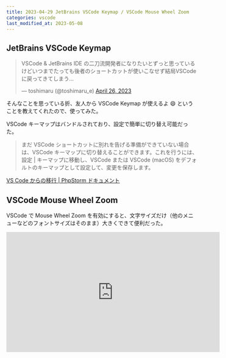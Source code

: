 ```yaml
---
title: 2023-04-29 JetBrains VSCode Keymap / VSCode Mouse Wheel Zoom
categories: vscode
last_modified_at: 2023-05-08
---
```


## JetBrains VSCode Keymap

<blockquote class="twitter-tweet"><p lang="ja" dir="ltr">VSCode &amp; JetBrains IDE の二刀流開発者になりたいとずっと思っているけどいつまでたっても後者のショートカットが使いこなせず結局VSCodeに戻ってきてしまう...</p>&mdash; toshimaru (@toshimaru_e) <a href="https://twitter.com/toshimaru_e/status/1651121000770338817?ref_src=twsrc%5Etfw">April 26, 2023</a></blockquote> <script async src="https://platform.twitter.com/widgets.js" charset="utf-8"></script>

そんなことを思っている折、友人から VSCode Keymap が使えるよ :smile: ということを教えてくれたので、使ってみた。

VSCode キーマップはバンドルされており、設定で簡単に切り替え可能だった。

> まだ VSCode ショートカットに別れを告げる準備ができていない場合は、VSCode キーマップに切り替えることができます。これを行うには、設定 \| キーマップに移動し、VSCode または VSCode (macOS) をデフォルトのキーマップとして設定して、変更を保存します。

[VS Code からの移行 \| PhpStorm ドキュメント](https://pleiades.io/help/phpstorm/how-to-move-to-phpstorm-from-vs-code.html)

## VSCode Mouse Wheel Zoom

VSCode で Mouse Wheel Zoom を有効にすると、文字サイズだけ（他のメニューなどのフォントサイズはそのまま）大きくできて便利だった。

<iframe width="560" height="315" src="https://www.youtube.com/embed/uAO_OOJ3veE" title="YouTube video player" frameborder="0" allow="accelerometer; autoplay; clipboard-write; encrypted-media; gyroscope; picture-in-picture; web-share" allowfullscreen></iframe>
